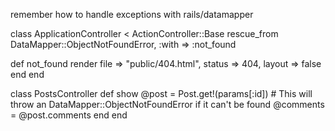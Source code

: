 remember how to handle exceptions with rails/datamapper


class ApplicationController < ActionController::Base
  rescue_from DataMapper::ObjectNotFoundError, :with => :not_found

  def not_found
    render file => "public/404.html", status => 404, layout => false
  end
end

class PostsController
  def show
    @post = Post.get!(params[:id]) # This will throw an DataMapper::ObjectNotFoundError if it can't be found
    @comments = @post.comments
  end
end
